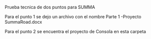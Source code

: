 Prueba tecnica de dos puntos para SUMMA

Para el punto 1 se dejo un archivo con el nombre Parte 1 -Proyecto SummaRoad.docx


Para el punto 2 se encuentra el proyecto de Consola en esta carpeta
